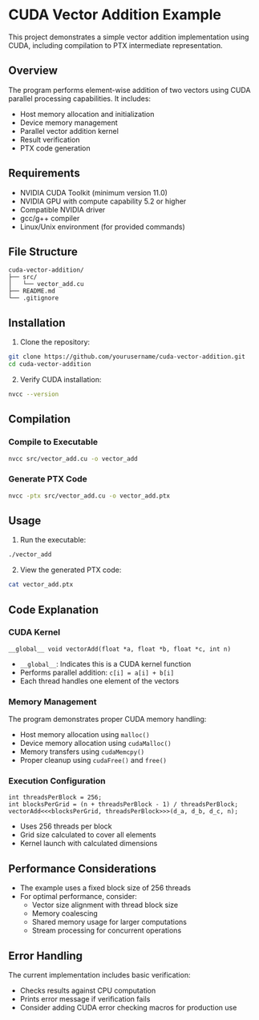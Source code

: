 # CUDA Vector Addition Example

This project demonstrates a simple vector addition implementation using CUDA, including compilation to PTX intermediate representation.

## Overview

The program performs element-wise addition of two vectors using CUDA parallel processing capabilities. It includes:
- Host memory allocation and initialization
- Device memory management
- Parallel vector addition kernel
- Result verification
- PTX code generation

## Requirements

- NVIDIA CUDA Toolkit (minimum version 11.0)
- NVIDIA GPU with compute capability 5.2 or higher
- Compatible NVIDIA driver
- gcc/g++ compiler
- Linux/Unix environment (for provided commands)

## File Structure

```
cuda-vector-addition/
├── src/
│   └── vector_add.cu
├── README.md
└── .gitignore
```

## Installation

1. Clone the repository:
```bash
git clone https://github.com/yourusername/cuda-vector-addition.git
cd cuda-vector-addition
```

2. Verify CUDA installation:
```bash
nvcc --version
```

## Compilation

### Compile to Executable
```bash
nvcc src/vector_add.cu -o vector_add
```

### Generate PTX Code
```bash
nvcc -ptx src/vector_add.cu -o vector_add.ptx
```

## Usage

1. Run the executable:
```bash
./vector_add
```

2. View the generated PTX code:
```bash
cat vector_add.ptx
```

## Code Explanation

### CUDA Kernel
```cuda
__global__ void vectorAdd(float *a, float *b, float *c, int n)
```
- `__global__`: Indicates this is a CUDA kernel function
- Performs parallel addition: `c[i] = a[i] + b[i]`
- Each thread handles one element of the vectors

### Memory Management
The program demonstrates proper CUDA memory handling:
- Host memory allocation using `malloc()`
- Device memory allocation using `cudaMalloc()`
- Memory transfers using `cudaMemcpy()`
- Proper cleanup using `cudaFree()` and `free()`

### Execution Configuration
```cuda
int threadsPerBlock = 256;
int blocksPerGrid = (n + threadsPerBlock - 1) / threadsPerBlock;
vectorAdd<<<blocksPerGrid, threadsPerBlock>>>(d_a, d_b, d_c, n);
```
- Uses 256 threads per block
- Grid size calculated to cover all elements
- Kernel launch with calculated dimensions

## Performance Considerations

- The example uses a fixed block size of 256 threads
- For optimal performance, consider:
  - Vector size alignment with thread block size
  - Memory coalescing
  - Shared memory usage for larger computations
  - Stream processing for concurrent operations

## Error Handling

The current implementation includes basic verification:
- Checks results against CPU computation
- Prints error message if verification fails
- Consider adding CUDA error checking macros for production use
